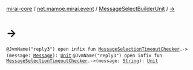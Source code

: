 [mirai-core](../../index.md) / [net.mamoe.mirai.event](../index.md) / [MessageSelectBuilderUnit](index.md) / [-&gt;](./--.md)

# -&gt;

`@JvmName("reply3") open infix fun `[`MessageSelectionTimeoutChecker`](../-message-selection-timeout-checker/index.md)`.->(message: `[`Message`](../../net.mamoe.mirai.message.data/-message/index.md)`): `[`Unit`](https://kotlinlang.org/api/latest/jvm/stdlib/kotlin/-unit/index.html)
`@JvmName("reply3") open infix fun `[`MessageSelectionTimeoutChecker`](../-message-selection-timeout-checker/index.md)`.->(message: `[`String`](https://kotlinlang.org/api/latest/jvm/stdlib/kotlin/-string/index.html)`): `[`Unit`](https://kotlinlang.org/api/latest/jvm/stdlib/kotlin/-unit/index.html)
